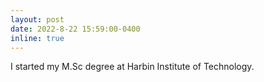 ```yaml
---
layout: post
date: 2022-8-22 15:59:00-0400
inline: true
---
```


I started my M.Sc degree at Harbin Institute of Technology.
